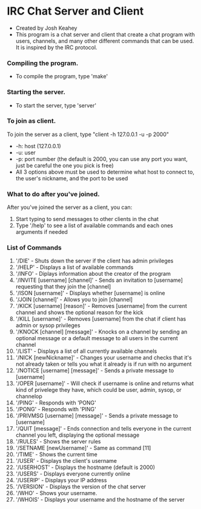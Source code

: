 # IRC Chat Server and Client
  - Created by Josh Keahey
  - This program is a chat server and client that create a chat program with users, channels, and 
	many other different commands that can be used. It is inspired by the IRC protocol.

### Compiling the program.
  - To compile the program, type 'make'

### Starting the server.
  - To start the server, type 'server'

### To join as client.
To join the server as a client, type "client -h 127.0.0.1 -u <username> -p 2000"
  - -h: host (127.0.0.1)
  - -u: user
  - -p: port number (the default is 2000, you can use any port you want, just be careful the one you pick is free)
  - All 3 options above must be used to determine what host to connect to, the user's nickname, and the port to be used

### What to do after you've joined.
After you've joined the server as a client, you can: 
  1. Start typing to send messages to other clients in the chat
  2. Type '/help' to see a list of available commands and each ones arguments if needed

### List of Commands
  1. '/DIE' - Shuts down the server if the client has admin privileges
  2. '/HELP' - Displays a list of available commands
  3. '/INFO' - Diplays information about the creator of the program
  4. '/INVITE [username] [channel]' - Sends an invitation to [username] requesting that they join the [channel]
  5. '/ISON [username]' - Displays whether [username] is online
  6. '/JOIN [channel]' - Allows you to join [channel] 
  7. '/KICK [username] [reason]' - Removes [username] from the current channel and shows the optional reason for the kick
  8. '/KILL [username]' - Removes [username] from the chat if client has admin or sysop privileges
  9. '/KNOCK [channel] [message]' - Knocks on a channel by sending an optional message or a default message to all users 
  in the current channel
  10. '/LIST' - Displays a list of all currently available channels
  11. '/NICK [newNickname]' - Changes your username and checks that it's not already taken or tells you what it already 
  is if run with no argument
  12. '/NOTICE [username] [message]' - Sends a private message to [username]
  13. '/OPER [username]' - Will check if username is online and returns what kind of privelege they have, which could be 
  user, admin, sysop, or channelop
  14. '/PING' - Responds with 'PONG'
  15. '/PONG' - Responds with 'PING'
  16. '/PRIVMSG [username] [message]' - Sends a private message to [username]
  17. '/QUIT [message]' - Ends connection and tells everyone in the current channel you left, displaying the optional 
  message
  18. '/RULES' - Shows the server rules
  19. '/SETNAME [newUsername]' - Same as command [11]
  20. '/TIME' - Shows the current time
  21. '/USER' - Displays the client's username
  22. '/USERHOST' - Displays the hostname (default is 2000)
  23. '/USERS' - Displays everyone currently online
  24. '/USERIP' - Displays your IP address
  25. '/VERSION' - Displays the version of the chat server
  26. '/WHO' - Shows your username.
  27. '/WHOIS' - Displays your username and the hostname of the server
  
